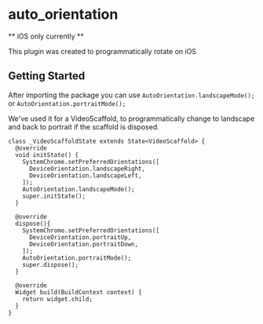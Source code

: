 # auto_orientation
** iOS only currently **

This plugin was created to programmatically rotate on iOS

## Getting Started

After importing the package you can use
`AutoOrientation.landscapeMode();` or
`AutoOrientation.portraitMode();`

We've used it for a VideoScaffold, to programmatically change to landscape
and back to portrait if the scaffold is disposed.

``` 
class _VideoScaffoldState extends State<VideoScaffold> {
  @override
  void initState() {
    SystemChrome.setPreferredOrientations([
      DeviceOrientation.landscapeRight,
      DeviceOrientation.landscapeLeft,
    ]);
    AutoOrientation.landscapeMode();
    super.initState();
  }

  @override
  dispose(){
    SystemChrome.setPreferredOrientations([
      DeviceOrientation.portraitUp,
      DeviceOrientation.portraitDown,
    ]);
    AutoOrientation.portraitMode();
    super.dispose();
  }

  @override
  Widget build(BuildContext context) {
    return widget.child;
  }
}
```
